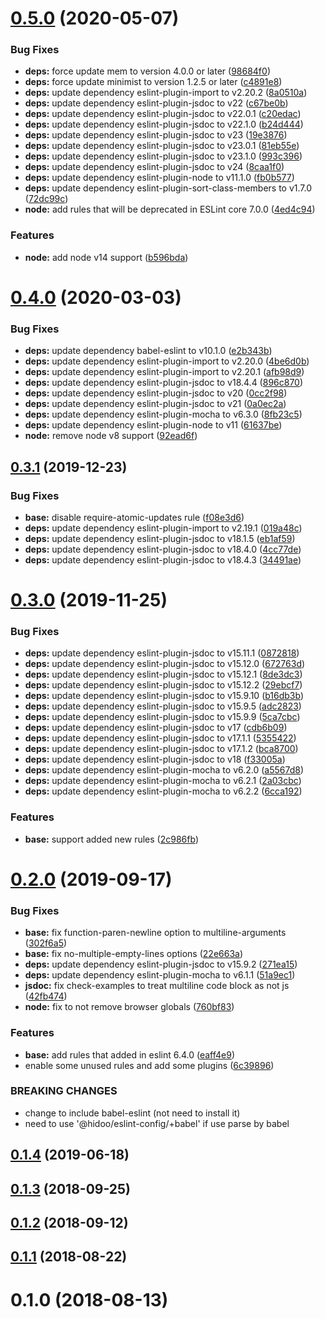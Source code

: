# [0.5.0](https://github.com/hidoo/eslint-config/compare/v0.4.0...v0.5.0) (2020-05-07)


### Bug Fixes

* **deps:** force update mem to version 4.0.0 or later ([98684f0](https://github.com/hidoo/eslint-config/commit/98684f084326798a8ca0019b7bee683c3b1dba95))
* **deps:** force update minimist to version 1.2.5 or later ([c4891e8](https://github.com/hidoo/eslint-config/commit/c4891e8c233bd8a5f1b085437794df30c27a46d3))
* **deps:** update dependency eslint-plugin-import to v2.20.2 ([8a0510a](https://github.com/hidoo/eslint-config/commit/8a0510ac4560b5b555162ed15d458a3798618c14))
* **deps:** update dependency eslint-plugin-jsdoc to v22 ([c67be0b](https://github.com/hidoo/eslint-config/commit/c67be0ba55ede9d4825033f62ba72775e07e576b))
* **deps:** update dependency eslint-plugin-jsdoc to v22.0.1 ([c20edac](https://github.com/hidoo/eslint-config/commit/c20edac09c0f72a4b72443edf213fdf4d0f1dae8))
* **deps:** update dependency eslint-plugin-jsdoc to v22.1.0 ([b24d444](https://github.com/hidoo/eslint-config/commit/b24d444bcea6634c5f6673f74ae0a1173dcf0f83))
* **deps:** update dependency eslint-plugin-jsdoc to v23 ([19e3876](https://github.com/hidoo/eslint-config/commit/19e3876b60ae0bcd362c8a6e26370545adbb462c))
* **deps:** update dependency eslint-plugin-jsdoc to v23.0.1 ([81eb55e](https://github.com/hidoo/eslint-config/commit/81eb55e0dd960fab1d66cd4c3cfc7137c5e38181))
* **deps:** update dependency eslint-plugin-jsdoc to v23.1.0 ([993c396](https://github.com/hidoo/eslint-config/commit/993c39602c599950db5677ba37e4ca8e8c387a14))
* **deps:** update dependency eslint-plugin-jsdoc to v24 ([8caa1f0](https://github.com/hidoo/eslint-config/commit/8caa1f01a76ae83a8ebdfd27818f168d1dd033cd))
* **deps:** update dependency eslint-plugin-node to v11.1.0 ([fb0b577](https://github.com/hidoo/eslint-config/commit/fb0b577e7c08d9c1d7521cc534fb2b403e84cfd8))
* **deps:** update dependency eslint-plugin-sort-class-members to v1.7.0 ([72dc99c](https://github.com/hidoo/eslint-config/commit/72dc99c89a311ae0a99a540dbe9c49c4f7b8b4db))
* **node:** add rules that will be deprecated in ESLint core 7.0.0 ([4ed4c94](https://github.com/hidoo/eslint-config/commit/4ed4c94d37e48aa537afc573bfebc2f7d2108be0))


### Features

* **node:** add node v14 support ([b596bda](https://github.com/hidoo/eslint-config/commit/b596bda1a3d5fda53a83498678963c38d5166e10))



# [0.4.0](https://github.com/hidoo/eslint-config/compare/v0.3.1...v0.4.0) (2020-03-03)


### Bug Fixes

* **deps:** update dependency babel-eslint to v10.1.0 ([e2b343b](https://github.com/hidoo/eslint-config/commit/e2b343b337af632745e5ef32611ca3df0b775240))
* **deps:** update dependency eslint-plugin-import to v2.20.0 ([4be6d0b](https://github.com/hidoo/eslint-config/commit/4be6d0bb2ae7788c1ef916fa010fd9cb1f355725))
* **deps:** update dependency eslint-plugin-import to v2.20.1 ([afb98d9](https://github.com/hidoo/eslint-config/commit/afb98d98cbfbf8d0c9c01dd0a446eb81d7016c89))
* **deps:** update dependency eslint-plugin-jsdoc to v18.4.4 ([896c870](https://github.com/hidoo/eslint-config/commit/896c870f2ba35fff1bf703899d7795a368c6150b))
* **deps:** update dependency eslint-plugin-jsdoc to v20 ([0cc2f98](https://github.com/hidoo/eslint-config/commit/0cc2f9842f4b25b0a1755fad5d05cd6285742cef))
* **deps:** update dependency eslint-plugin-jsdoc to v21 ([0a0ec2a](https://github.com/hidoo/eslint-config/commit/0a0ec2a41982272dc33bb4778196b733c1b8dd34))
* **deps:** update dependency eslint-plugin-mocha to v6.3.0 ([8fb23c5](https://github.com/hidoo/eslint-config/commit/8fb23c5551dd94c97d5d2d1c058253c9fc4ff3d4))
* **deps:** update dependency eslint-plugin-node to v11 ([61637be](https://github.com/hidoo/eslint-config/commit/61637be47d52cc78c04c936c001c15c71ad13036))
* **node:** remove node v8 support ([92ead6f](https://github.com/hidoo/eslint-config/commit/92ead6fff784ce98e3661bf166f9c67c4e0e9d10))



## [0.3.1](https://github.com/hidoo/eslint-config/compare/v0.3.0...v0.3.1) (2019-12-23)


### Bug Fixes

* **base:** disable require-atomic-updates rule ([f08e3d6](https://github.com/hidoo/eslint-config/commit/f08e3d665df919f881b6996dd2d8ef059f541c2a))
* **deps:** update dependency eslint-plugin-import to v2.19.1 ([019a48c](https://github.com/hidoo/eslint-config/commit/019a48c47d15903405330f9d3bd0d1b3a20e9704))
* **deps:** update dependency eslint-plugin-jsdoc to v18.1.5 ([eb1af59](https://github.com/hidoo/eslint-config/commit/eb1af591102abd52e39a7be380aa051794366d84))
* **deps:** update dependency eslint-plugin-jsdoc to v18.4.0 ([4cc77de](https://github.com/hidoo/eslint-config/commit/4cc77dee7864f1aa4db1ad04ca81749b7c71958f))
* **deps:** update dependency eslint-plugin-jsdoc to v18.4.3 ([34491ae](https://github.com/hidoo/eslint-config/commit/34491ae1612d09cb1503cd2d38b23badb76f1b23))



# [0.3.0](https://github.com/hidoo/eslint-config/compare/v0.2.0...v0.3.0) (2019-11-25)


### Bug Fixes

* **deps:** update dependency eslint-plugin-jsdoc to v15.11.1 ([0872818](https://github.com/hidoo/eslint-config/commit/08728185b0c631cca5042349c5c738833e51bdab))
* **deps:** update dependency eslint-plugin-jsdoc to v15.12.0 ([672763d](https://github.com/hidoo/eslint-config/commit/672763dc421387dd4e1cf70944dc71f1c818c99a))
* **deps:** update dependency eslint-plugin-jsdoc to v15.12.1 ([8de3dc3](https://github.com/hidoo/eslint-config/commit/8de3dc3ab505a215471af60008ed6f39f8162fa2))
* **deps:** update dependency eslint-plugin-jsdoc to v15.12.2 ([29ebcf7](https://github.com/hidoo/eslint-config/commit/29ebcf78eb329b19d96a68b53516fee2573276bf))
* **deps:** update dependency eslint-plugin-jsdoc to v15.9.10 ([b16db3b](https://github.com/hidoo/eslint-config/commit/b16db3b8a5e8bd05dfd88c29f5af201184c0df73))
* **deps:** update dependency eslint-plugin-jsdoc to v15.9.5 ([adc2823](https://github.com/hidoo/eslint-config/commit/adc2823e334c1c483c944a020bfd939101dc0043))
* **deps:** update dependency eslint-plugin-jsdoc to v15.9.9 ([5ca7cbc](https://github.com/hidoo/eslint-config/commit/5ca7cbc15b0f3b3d266a35a551e42b4552577dd3))
* **deps:** update dependency eslint-plugin-jsdoc to v17 ([cdb6b09](https://github.com/hidoo/eslint-config/commit/cdb6b09847f060d40011462f055a135e77d0f56c))
* **deps:** update dependency eslint-plugin-jsdoc to v17.1.1 ([5355422](https://github.com/hidoo/eslint-config/commit/5355422ff8ae6ae7a9b5ee7bb13057fc8ca712ee))
* **deps:** update dependency eslint-plugin-jsdoc to v17.1.2 ([bca8700](https://github.com/hidoo/eslint-config/commit/bca87005c26bd51228f1f17f678c1f2bdd414f12))
* **deps:** update dependency eslint-plugin-jsdoc to v18 ([f33005a](https://github.com/hidoo/eslint-config/commit/f33005ac61acd233d403727f27af46d5b1647618))
* **deps:** update dependency eslint-plugin-mocha to v6.2.0 ([a5567d8](https://github.com/hidoo/eslint-config/commit/a5567d8db9a44bc4555b265f9e746c999120fc6e))
* **deps:** update dependency eslint-plugin-mocha to v6.2.1 ([2a03cbc](https://github.com/hidoo/eslint-config/commit/2a03cbca8464e80924f14582acdcac101bbf7553))
* **deps:** update dependency eslint-plugin-mocha to v6.2.2 ([6cca192](https://github.com/hidoo/eslint-config/commit/6cca19227578d44eed1747c04f6342690c71de47))


### Features

* **base:** support added new rules ([2c986fb](https://github.com/hidoo/eslint-config/commit/2c986fb89ce47686cff32c309fac18ba00628f90))



# [0.2.0](https://github.com/hidoo/eslint-config/compare/v0.1.4...v0.2.0) (2019-09-17)


### Bug Fixes

* **base:** fix function-paren-newline option to multiline-arguments ([302f6a5](https://github.com/hidoo/eslint-config/commit/302f6a50ee5f88784bcaff875c72fc5ca814a4b1))
* **base:** fix no-multiple-empty-lines options ([22e663a](https://github.com/hidoo/eslint-config/commit/22e663a4a2ac4199fe776dd6ecfaefd273657f20))
* **deps:** update dependency eslint-plugin-jsdoc to v15.9.2 ([271ea15](https://github.com/hidoo/eslint-config/commit/271ea1524bf12bc8890499567de7c37be6d7ddd9))
* **deps:** update dependency eslint-plugin-mocha to v6.1.1 ([51a9ec1](https://github.com/hidoo/eslint-config/commit/51a9ec19685174210fd69990477ce5ba2863f731))
* **jsdoc:** fix check-examples to treat multiline code block as not js ([42fb474](https://github.com/hidoo/eslint-config/commit/42fb4742e15f6cf80713ffdd987a727c7c002b56))
* **node:** fix to not remove browser globals ([760bf83](https://github.com/hidoo/eslint-config/commit/760bf839e0fa2ae1ad2124c5c95028d0163f12c2))


### Features

* **base:** add rules that added in eslint 6.4.0 ([eaff4e9](https://github.com/hidoo/eslint-config/commit/eaff4e90486f72a9cd6a24e0cb83b5f6826bc523))
* enable some unused rules and add some plugins ([6c39896](https://github.com/hidoo/eslint-config/commit/6c398965672f92f6dca6a47e207daeba137973ff))


### BREAKING CHANGES

* change to include babel-eslint (not need to install it)
* need to use '@hidoo/eslint-config/+babel' if use parse by babel



## [0.1.4](https://github.com/hidoo/eslint-config/compare/v0.1.3...v0.1.4) (2019-06-18)



## [0.1.3](https://github.com/hidoo/eslint-config/compare/v0.1.2...v0.1.3) (2018-09-25)



## [0.1.2](https://github.com/hidoo/eslint-config/compare/v0.1.1...v0.1.2) (2018-09-12)



## [0.1.1](https://github.com/hidoo/eslint-config/compare/v0.1.0...v0.1.1) (2018-08-22)



# 0.1.0 (2018-08-13)




